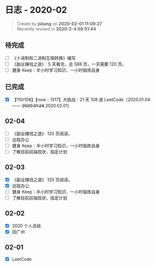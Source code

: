 日志 - 2020-02
===

> Create by **jsliang** on **2020-02-01 11:09:27**  
> Recently revised in **2020-2-4 08:51:44**

## 待完成

* [ ] 《十进制和二进制互相转换》编写
* [ ] 《副业赚钱之道》：5 天看完，总 588 页，一天需要 120 页。
* [ ] 健身 Keep：半小时学习知识，一小时锻炼自身

## 已完成

* [x] 【110/108】【now - 1317】大挑战：21 天 108 道 LeetCode（2020.01.04 —— ~~2020.01.24~~ 2020.02.01）

## 02-04

* [ ] 《副业赚钱之道》 120 页阅读。
* [ ] 远程办公
* [ ] 健身 Keep：半小时学习知识，一小时锻炼自身
* [ ] 了解目前前端现状，指定计划

## 02-03

* [x] 《副业赚钱之道》 120 页阅读。
* [x] 远程办公
* [ ] 健身 Keep：半小时学习知识，一小时锻炼自身
* [ ] 了解目前前端现状，指定计划

## 02-02

* [x] 2020 个人总结
* [x] 回广州

## 02-01

* [x] LeetCode
